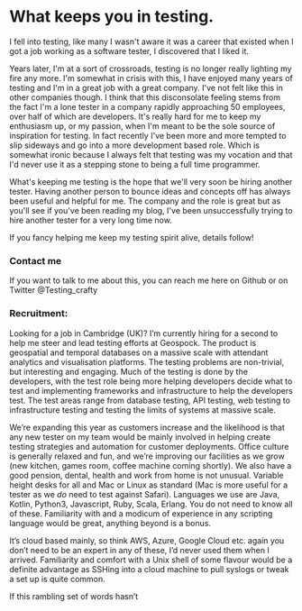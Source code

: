# What keeps you in testing. 

I fell into testing, like many I wasn't aware it was a career that existed when I got a job working as a software 
tester, I discovered that I liked it. 

Years later, I'm at a sort of crossroads, testing is no longer really lighting my fire any more. I'm somewhat in crisis
with this, I have enjoyed many years of testing and I'm in a great job with a great company. I've not felt like this
in other companies though. I think that this disconsolate feeling stems from the fact I'm a lone tester in a company 
rapidly approaching 50 employees, over half of which are developers. It's really hard for me to keep my enthusiasm up, 
or my passion, when I'm meant to be the sole source of inspiration for testing. In fact recently I've been more and more
tempted to slip sideways and go into a more development based role. Which is somewhat ironic because I always felt
that testing was my vocation and that I'd never use it as a stepping stone to being a full time programmer. 

What's keeping me testing is the hope that we'll very soon be hiring another tester. Having another person to bounce 
ideas and concepts off has always been useful and helpful for me. The company and the role is great but as you'll see
if you've been reading my blog, I've been unsuccessfully trying to hire another tester for a very long time now.

If you fancy helping me keep my testing spirit alive, details follow!


### Contact me
If you want to talk  to me about this, you can reach me here on Github or on Twitter @Testing_crafty

### Recruitment: 
Looking for a job in Cambridge (UK)?
I’m currently hiring for a second to help me steer and lead testing efforts at Geospock. The product is geospatial and temporal databases on a massive scale with attendant analytics and visualisation platforms. The testing problems are non-trivial, but interesting and engaging. Much of the testing is done by the developers, with the test role being more helping developers decide what to test and implementing frameworks and infrastructure to help the developers test. The test areas range from database testing, API testing, web testing to infrastructure testing and testing the limits of systems at massive scale.

We’re expanding this year as customers increase and the likelihood is that any new tester on my team would be mainly involved in helping create testing strategies and automation for customer deployments. Office culture is generally relaxed and fun, and we’re improving our facilities as we grow (new kitchen, games room, coffee machine coming shortly). We also have a good pension, dental, health and work from home is not unusual. Variable height desks for all and Mac or Linux as standard (Mac is more useful for a tester as we _do_ need to test against Safari). Languages we use are Java, Kotlin, Python3, Javascript, Ruby,  Scala, Erlang. You do not need to know all of these. Familiarity with and a modicum of experience in any scripting language would be great, anything beyond is a bonus. 

It’s cloud based mainly, so think AWS, Azure, Google Cloud etc. again you don’t need to be an expert in any of these, I’d never used them when I arrived. Familiarity and comfort with a Unix shell of some flavour would be a definite advantage as SSHing into a cloud machine to pull syslogs or tweak a set up is quite common.

If this rambling set of words hasn’t